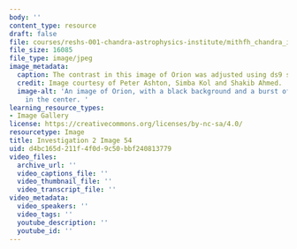 ```yaml
---
body: ''
content_type: resource
draft: false
file: courses/reshs-001-chandra-astrophysics-institute/mithfh_chandra_inv2_orion3.jpg
file_size: 16085
file_type: image/jpeg
image_metadata:
  caption: The contrast in this image of Orion was adjusted using ds9 software.
  credit: Image courtesy of Peter Ashton, Simba Kol and Shakib Ahmed.
  image-alt: 'An image of Orion, with a black background and a burst of blue and white
    in the center. '
learning_resource_types:
- Image Gallery
license: https://creativecommons.org/licenses/by-nc-sa/4.0/
resourcetype: Image
title: Investigation 2 Image 54
uid: d4bc165d-211f-4f0d-9c50-bbf240813779
video_files:
  archive_url: ''
  video_captions_file: ''
  video_thumbnail_file: ''
  video_transcript_file: ''
video_metadata:
  video_speakers: ''
  video_tags: ''
  youtube_description: ''
  youtube_id: ''
---
```

